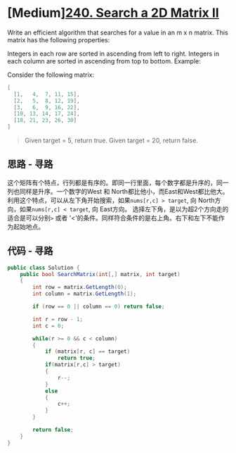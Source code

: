 # [Medium][240. Search a 2D Matrix II](https://leetcode.com/problems/search-a-2d-matrix-ii/)

Write an efficient algorithm that searches for a value in an m x n matrix. This matrix has the following properties:

Integers in each row are sorted in ascending from left to right.
Integers in each column are sorted in ascending from top to bottom.
Example:

Consider the following matrix:

```csharp
[
  [1,   4,  7, 11, 15],
  [2,   5,  8, 12, 19],
  [3,   6,  9, 16, 22],
  [10, 13, 14, 17, 24],
  [18, 21, 23, 26, 30]
]
```

> Given target = 5, return true.
> Given target = 20, return false.

## 思路 - 寻路

这个矩阵有个特点，行列都是有序的。即同一行里面，每个数字都是升序的，同一列也同样是升序。一个数字的West 和 North都比他小，而East和West都比他大。利用这个特点，可以从左下角开始搜索，如果`nums[r,c] > target`, 向 North方向，如果`nums[r,c] < target`, 向 East方向。
选择左下角，是以为超2个方向走的适合是可以分别`>` 或者 '<'的条件。同样符合条件的是右上角。右下和左下不能作为起始地点。

## 代码 - 寻路

```csharp
public class Solution {
    public bool SearchMatrix(int[,] matrix, int target)
    {
        int row = matrix.GetLength(0);
        int column = matrix.GetLength(1);

        if (row == 0 || column == 0) return false;

        int r = row - 1;
        int c = 0;

        while(r >= 0 && c < column)
        {
            if (matrix[r, c] == target)
                return true;
            if(matrix[r,c] > target)
            {
                r--;
            }
            else
            {
                c++;
            }
        }

        return false;
    }
}
```
